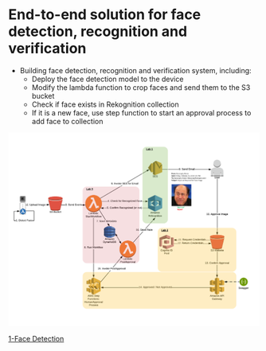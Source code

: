# End-to-end solution for face detection, recognition and verification

- Building face detection, recognition and verification system, including:
   - Deploy the face detection model to the device
   - Modify the lambda function to crop faces and send them to the S3 bucket
   - Check if face exists in Rekognition collection
   - If it is a new face, use step function to start an approval process to add face to collection

![](Architecture.png)


[1-Face Detection](1-FaceDetection)
